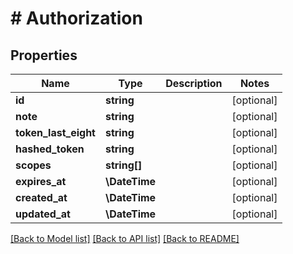 # # Authorization

## Properties

Name | Type | Description | Notes
------------ | ------------- | ------------- | -------------
**id** | **string** |  | [optional] 
**note** | **string** |  | [optional] 
**token_last_eight** | **string** |  | [optional] 
**hashed_token** | **string** |  | [optional] 
**scopes** | **string[]** |  | [optional] 
**expires_at** | **\DateTime** |  | [optional] 
**created_at** | **\DateTime** |  | [optional] 
**updated_at** | **\DateTime** |  | [optional] 

[[Back to Model list]](../../README.md#documentation-for-models) [[Back to API list]](../../README.md#documentation-for-api-endpoints) [[Back to README]](../../README.md)


